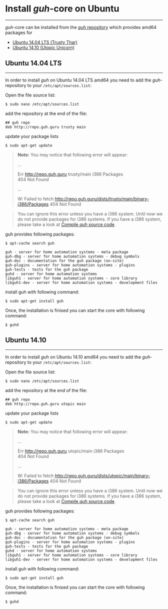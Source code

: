 # Install *guh*-core on Ubuntu
--------------------------------------------
*guh*-core can be installed from the [*guh* repository](http://repo.guh.guru/) which provides amd64 packages for 

* [Ubuntu 14.04 LTS (Trusty Thar)](https://github.com/guh/guh/wiki/Install-guh-core-on-Ubuntu#ubuntu-1404-lts)
* [Ubuntu 14.10 (Utopic Unicorn)](https://github.com/guh/guh/wiki/Install-guh-core-on-Ubuntu#ubuntu-1410)

## Ubuntu 14.04 LTS
--------------------------------------------
In order to install *guh* on Ubuntu 14.04 LTS amd64 you need to add the *guh*-repository to your `/etc/apt/sources.list`:

Open the file source list:
    
    $ sudo nano /etc/apt/sources.list
        
add the repository at the end of the file:
    
    ## guh repo
    deb http://repo.guh.guru trusty main
    
update your package lists
    
    $ sudo apt-get update
    
> **Note:** You may notice that following error will appear:
>   
>    ...
>
>    Err http://repo.guh.guru trusty/main i386 Packages                    
>      404  Not Found
>
>    ...
>
>    W: Failed to fetch http://repo.guh.guru/dists/trusty/main/binary-i386/Packages  404  Not Found

> You can ignore this error unless you have a i386 system. Until now we do not provide packages for i386 systems. If you have a i386 system, please take a look at [Compile *guh* source code](https://github.com/guh/guh/wiki/Compile-guh). 

guh provides following packages:
    
    $ apt-cache search guh

    guh - server for home automation systems - meta package
    guh-dbg - server for home automation systems - debug symbols
    guh-doc - documentation for the guh package (on-site)
    guh-plugins - server for home automation systems - plugins
    guh-tests - tests for the guh package
    guhd - server for home automation systems
    libguh1 - server for home automation systems - core library
    libguh1-dev - server for home automation systems - development files

install guh with following command:
    
    $ sudo apt-get install guh
    
Once, the installation is finised you can start the core with following command:

    $ guhd
    
## Ubuntu 14.10
--------------------------------------------
In order to install *guh* on Ubuntu 14.10 amd64 you need to add the *guh*-repository to your `/etc/apt/sources.list`:

Open the file source list:
    
    $ sudo nano /etc/apt/sources.list
        
add the repository at the end of the file:
    
    ## guh repo
    deb http://repo.guh.guru utopic main
    
update your package lists
    
    $ sudo apt-get update
    
> **Note:** You may notice that following error will appear:
>   
>    ...
>
>    Err http://repo.guh.guru utopic/main i386 Packages                    
>      404  Not Found
>
>    ...
>
>    W: Failed to fetch http://repo.guh.guru/dists/utopic/main/binary-i386/Packages  404  Not Found

> You can ignore this error unless you have a i386 system. Until now we do not provide packages for i386 systems. If you have a i386 system, please take a look at [Compile *guh* source code](https://github.com/guh/guh/wiki/Compile-guh). 

guh provides following packages:
    
    $ apt-cache search guh

    guh - server for home automation systems - meta package
    guh-dbg - server for home automation systems - debug symbols
    guh-doc - documentation for the guh package (on-site)
    guh-plugins - server for home automation systems - plugins
    guh-tests - tests for the guh package
    guhd - server for home automation systems
    libguh1 - server for home automation systems - core library
    libguh1-dev - server for home automation systems - development files

install guh with following command:
    
    $ sudo apt-get install guh
    
Once, the installation is finised you can start the core with following command:

    $ guhd
    
